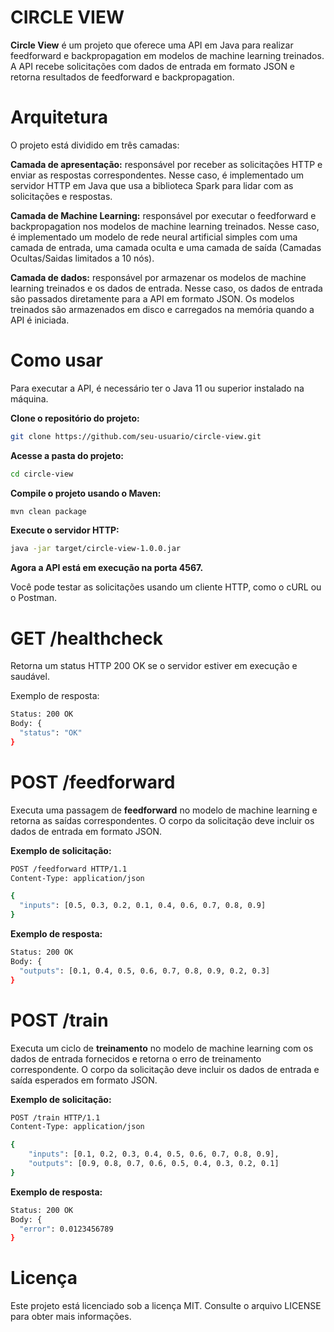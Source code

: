 # CIRCLE VIEW

**Circle View** é um projeto que oferece uma API em Java para realizar feedforward e backpropagation em modelos de machine learning treinados. A API recebe solicitações com dados de entrada em formato JSON e retorna resultados de feedforward e backpropagation.

# Arquitetura
O projeto está dividido em três camadas:

**Camada de apresentação:** responsável por receber as solicitações HTTP e enviar as respostas correspondentes. Nesse caso, é implementado um servidor HTTP em Java que usa a biblioteca Spark para lidar com as solicitações e respostas.

**Camada de Machine Learning:** responsável por executar o feedforward e backpropagation nos modelos de machine learning treinados. Nesse caso, é implementado um modelo de rede neural artificial simples com uma camada de entrada, uma camada oculta e uma camada de saída (Camadas Ocultas/Saidas limitados a 10 nós).

**Camada de dados:** responsável por armazenar os modelos de machine learning treinados e os dados de entrada. Nesse caso, os dados de entrada são passados diretamente para a API em formato JSON. Os modelos treinados são armazenados em disco e carregados na memória quando a API é iniciada.

# Como usar
Para executar a API, é necessário ter o Java 11 ou superior instalado na máquina.

**Clone o repositório do projeto:**
```bash
git clone https://github.com/seu-usuario/circle-view.git
```

**Acesse a pasta do projeto:**

```bash
cd circle-view
```

**Compile o projeto usando o Maven:**
```bash
mvn clean package
```

**Execute o servidor HTTP:**
```bash
java -jar target/circle-view-1.0.0.jar
```

**Agora a API está em execução na porta 4567.** 

Você pode testar as solicitações usando um cliente HTTP, como o cURL ou o Postman.

# GET /healthcheck
Retorna um status HTTP 200 OK se o servidor estiver em execução e saudável.

Exemplo de resposta:

```bash
Status: 200 OK
Body: {
  "status": "OK"
}
```

# POST /feedforward
Executa uma passagem de **feedforward** no modelo de machine learning e retorna as saídas correspondentes. O corpo da solicitação deve incluir os dados de entrada em formato JSON.

**Exemplo de solicitação:**

```bash
POST /feedforward HTTP/1.1
Content-Type: application/json

{
  "inputs": [0.5, 0.3, 0.2, 0.1, 0.4, 0.6, 0.7, 0.8, 0.9]
}
```

**Exemplo de resposta:**

```bash
Status: 200 OK
Body: {
  "outputs": [0.1, 0.4, 0.5, 0.6, 0.7, 0.8, 0.9, 0.2, 0.3]
}
```

# POST /train
Executa um ciclo de **treinamento** no modelo de machine learning com os dados de entrada fornecidos e retorna o erro de treinamento correspondente. O corpo da solicitação deve incluir os dados de entrada e saída esperados em formato JSON.

**Exemplo de solicitação:**

```bash
POST /train HTTP/1.1
Content-Type: application/json

{
    "inputs": [0.1, 0.2, 0.3, 0.4, 0.5, 0.6, 0.7, 0.8, 0.9],
    "outputs": [0.9, 0.8, 0.7, 0.6, 0.5, 0.4, 0.3, 0.2, 0.1]
}
```

**Exemplo de resposta:**

```bash
Status: 200 OK
Body: {
  "error": 0.0123456789
}
```

# Licença
Este projeto está licenciado sob a licença MIT. Consulte o arquivo LICENSE para obter mais informações.